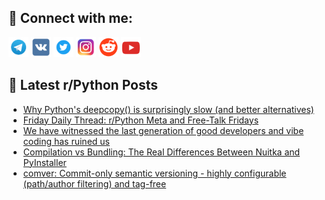 ## 🔎 Connect with me:
[<img src="https://github.com/bullbesh/bullbesh/blob/main/images/Telegram.png" width="32" height="32" />](https://t.me/bullbesh)
[<img src="https://github.com/bullbesh/bullbesh/blob/main/images/VK.png" width="32" height="32" />](https://vk.com/bullbesh)
[<img src="https://github.com/bullbesh/bullbesh/blob/main/images/Twitter.png" width="32" height="32" />](https://twitter.com/bullbesh1)
[<img src="https://github.com/bullbesh/bullbesh/blob/main/images/Instagram.png" width="32" height="32" />](https://www.instagram.com/bullbesh)
[<img src="https://github.com/bullbesh/bullbesh/blob/main/images/Reddit.png" width="32" height="32" />](https://www.reddit.com/user/bullbesh)
[<img src="https://github.com/bullbesh/bullbesh/blob/main/images/YouTube.png" width="32" height="32" />](https://www.youtube.com/channel/UCtfjRs6uzgq5mfm8S06WTcg)

## 📕 Latest r/Python Posts
<!-- BLOG-POST-LIST:START -->
- [Why Python&#39;s deepcopy&lpar;&rpar; is surprisingly slow &lpar;and better alternatives&rpar;](https://www.reddit.com/r/Python/comments/1mehrc0/why_pythons_deepcopy_is_surprisingly_slow_and/)
- [Friday Daily Thread: r/Python Meta and Free-Talk Fridays](https://www.reddit.com/r/Python/comments/1mehndi/friday_daily_thread_rpython_meta_and_freetalk/)
- [We have witnessed the last generation of good developers and vibe coding has ruined us](https://www.reddit.com/r/Python/comments/1meftkn/we_have_witnessed_the_last_generation_of_good/)
- [Compilation vs Bundling: The Real Differences Between Nuitka and PyInstaller](https://www.reddit.com/r/Python/comments/1meeftd/compilation_vs_bundling_the_real_differences/)
- [comver: Commit-only semantic versioning - highly configurable &lpar;path/author filtering&rpar; and tag-free](https://www.reddit.com/r/Python/comments/1me9egq/comver_commitonly_semantic_versioning_highly/)
<!-- BLOG-POST-LIST:END -->
